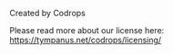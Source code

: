 Created by Codrops

Please read more about our license here: https://tympanus.net/codrops/licensing/ 